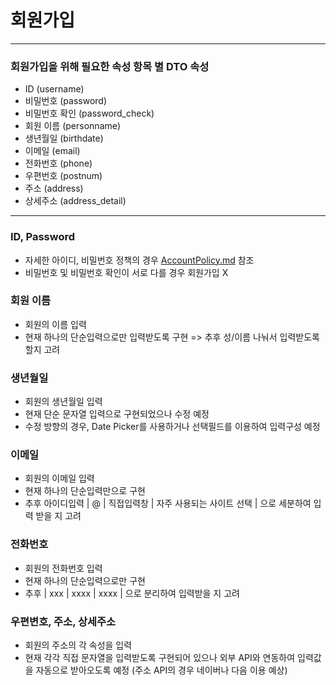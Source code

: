 

# 회원가입

----------

### 회원가입을 위해 필요한 속성 항목 별 DTO 속성

 - ID (username)
 - 비밀번호 (password)
 - 비밀번호 확인 (password_check)
 - 회원 이름 (personname)
 - 생년월일 (birthdate)
 - 이메일 (email)
 - 전화번호 (phone)
 - 우편번호 (postnum)
 - 주소 (address)
 - 상세주소 (address_detail)

----------------

 ### ID, Password

 - 자세한 아이디, 비밀번호 정책의 경우 [AccountPolicy.md](AccountPolicy.md) 참조
 - 비밀번호 및 비밀번호 확인이 서로 다를 경우 회원가입 X


 ### 회원 이름

 - 회원의 이름 입력
 - 현재 하나의 단순입력으로만 입력받도록 구현 => 추후 성/이름 나눠서 입력받도록 할지 고려

 ### 생년월일

 - 회원의 생년월일 입력
 - 현재 단순 문자열 입력으로 구현되었으나 수정 예정
 - 수정 방향의 경우, Date Picker를 사용하거나 선택필드를 이용하여 입력구성 예정

 ### 이메일

 - 회원의 이메일 입력
 - 현재 하나의 단순입력만으로 구현 
 - 추후 아이디입력 | @ | 직접입력창 | 자주 사용되는 사이트 선택 | 으로 세분하여 입력 받을 지 고려

 ### 전화번호

 - 회원의 전화번호 입력
 - 현재 하나의 단순입력으로만 구현
 - 추후 | xxx | xxxx | xxxx | 으로 분리하여 입력받을 지 고려

 ### 우편변호, 주소, 상세주소
 - 회원의 주소의 각 속성을 입력
 - 현재 각각 직접 문자열을 입력받도록 구현되어 있으나 외부 API와 연동하여 입력값을 자동으로 받아오도록 예정
   (주소 API의 경우 네이버나 다음 이용 예상)